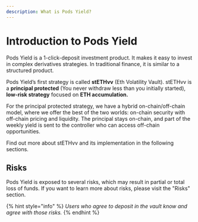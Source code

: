 ```yaml
---
description: What is Pods Yield?
---
```


# Introduction to Pods Yield

Pods Yield is a 1-click-deposit investment product.  It makes it easy to invest in complex derivatives strategies. In traditional finance, it is similar to a structured product.

Pods Yield’s first strategy is called **stETHvv** (Eth Volatility Vault). stETHvv is a **principal protected** (You never withdraw less than you initially started), **low-risk strategy** focused on **ETH accumulation.**&#x20;

For the principal protected strategy, we have a hybrid on-chain/off-chain model, where we offer the best of the two worlds: on-chain security with off-chain pricing and liquidity. The principal stays on-chain, and part of the weekly yield is sent to the controller who can access off-chain opportunities.



Find out more about stETHvv and its implementation in the following sections.



## Risks

Pods Yield is exposed to several risks, which may result in partial or total loss of funds. If you want to learn more about risks, please visit the "Risks" section.

{% hint style="info" %}
_Users who agree to deposit in the vault know and agree with those risks._&#x20;
{% endhint %}
